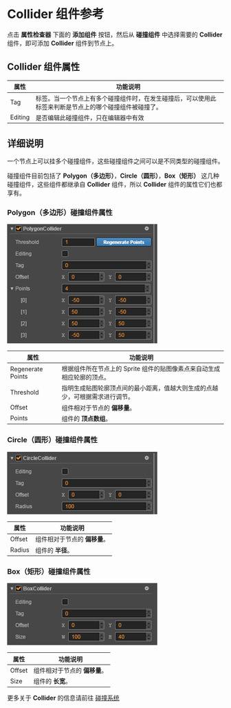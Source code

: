 # Collider 组件参考

点击 **属性检查器** 下面的 **添加组件** 按钮，然后从 **碰撞组件** 中选择需要的 **Collider** 组件，即可添加 **Collider** 组件到节点上。

## Collider 组件属性

| 属性 |   功能说明
| -------------- | ----------- |
| Tag | 标签。当一个节点上有多个碰撞组件时，在发生碰撞后，可以使用此标签来判断是节点上的哪个碰撞组件被碰撞了。
| Editing | 是否编辑此碰撞组件，只在编辑器中有效

## 详细说明

一个节点上可以挂多个碰撞组件，这些碰撞组件之间可以是不同类型的碰撞组件。

碰撞组件目前包括了 **Polygon（多边形）**，**Circle（圆形）**，**Box（矩形）** 这几种碰撞组件，这些组件都继承自 **Collider** 组件，所以 **Collider** 组件的属性它们也都享有。

### Polygon（多边形）碰撞组件属性

![](collider/polygon.png)

| 属性 |   功能说明
| -------------- | ----------- |
| Regenerate Points | 根据组件所在节点上的 Sprite 组件的贴图像素点来自动生成相应轮廓的顶点。
| Threshold | 指明生成贴图轮廓顶点间的最小距离，值越大则生成的点越少，可根据需求进行调节。
| Offset    | 组件相对于节点的 **偏移量**。
| Points    | 组件的 **顶点数组**。

### Circle（圆形）碰撞组件属性

![](collider/circle.png)

| 属性 |   功能说明
| ------ | ----- |
| Offset | 组件相对于节点的 **偏移量**。
| Radius | 组件的 **半径**。

### Box（矩形）碰撞组件属性

![](collider/box.png)

| 属性 |   功能说明
| -------------- | ----------- |
| Offset | 组件相对于节点的 **偏移量**。
| Size | 组件的 **长宽**。

更多关于 **Collider** 的信息请前往 [碰撞系统](../physics/collision/index.md)
